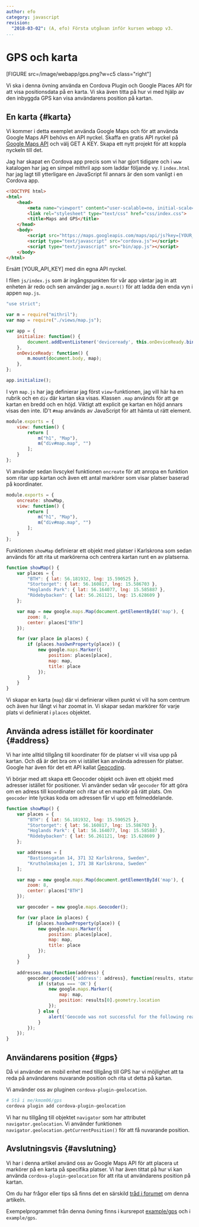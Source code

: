 ```yaml
---
author: efo
category: javascript
revision:
  "2018-03-02": (A, efo) Första utgåvan inför kursen webapp v3.
...
```

GPS och karta
==================================

[FIGURE src=/image/webapp/gps.png?w=c5 class="right"]

Vi ska i denna övning använda en Cordova Plugin och Google Places API för att visa positionsdata på en karta. Vi ska även titta på hur vi med hjälp av den inbyggda GPS kan visa användarens position på kartan.



<!--more-->



En karta {#karta}
--------------------------------------
Vi kommer i detta exemplet använda Google Maps och för att använda Google Maps API behövs en API nyckel. Skaffa en gratis API nyckel på [Google Maps API](https://developers.google.com/maps/web/) och välj GET A KEY. Skapa ett nytt projekt för att koppla nyckeln till det.

Jag har skapat en Cordova app precis som vi har gjort tidigare och i `www` katalogen har jag en simpel mithril app som laddar följande vy. I `index.html` har jag lagt till ytterligare en JavaScript fil annars är den som vanligt i en Cordova app.

```html
<!DOCTYPE html>
<html>
    <head>
        <meta name="viewport" content="user-scalable=no, initial-scale=1, maximum-scale=1, minimum-scale=1, width=device-width">
        <link rel="stylesheet" type="text/css" href="css/index.css">
        <title>Maps and GPS</title>
    </head>
    <body>
        <script src="https://maps.googleapis.com/maps/api/js?key=[YOUR_API_KEY]"></script>
        <script type="text/javascript" src="cordova.js"></script>
        <script type="text/javascript" src="bin/app.js"></script>
    </body>
</html>
```

Ersätt [YOUR_API_KEY] med din egna API nyckel.

I filen `js/index.js` som är ingångspunkten för vår app väntar jag in att enheten är redo och sen använder jag `m.mount()` för att ladda den enda vyn i appen `map.js`.

```javascript
"use strict";

var m = require("mithril");
var map = require("./views/map.js");

var app = {
    initialize: function() {
        document.addEventListener('deviceready', this.onDeviceReady.bind(this), false);
    },
    onDeviceReady: function() {
        m.mount(document.body, map);
    },
};

app.initialize();
```

I vyn `map.js` har jag definierar jag först `view`-funktionen, jag vill här ha en rubrik och en `div` där kartan ska visas. Klassen `.map` används för att ge kartan en bredd och en höjd. Viktigt att explicit ge kartan en höjd annars visas den inte. ID't `#map` används av JavaScript för att hämta ut rätt element.

```javascript
module.exports = {
    view: function() {
        return [
            m("h1", "Map"),
            m("div#map.map", "")
        ];
    }
};
```

Vi använder sedan livscykel funktionen `oncreate` för att anropa en funktion som ritar upp kartan och även ett antal markörer som visar platser baserad på koordinater.

```javascript
module.exports = {
    oncreate: showMap,
    view: function() {
        return [
            m("h1", "Map"),
            m("div#map.map", "")
        ];
    }
};
```

Funktionen `showMap` definierar ett objekt med platser i Karlskrona som sedan används för att rita ut markörerna och centrera kartan runt en av platserna.

```javascript
function showMap() {
    var places = {
        "BTH": { lat: 56.181932, lng: 15.590525 },
        "Stortorget": { lat: 56.160817, lng: 15.586703 },
        "Hoglands Park": { lat: 56.164077, lng: 15.585887 },
        "Rödebybacken": { lat: 56.261121, lng: 15.628609 }
    };

    var map = new google.maps.Map(document.getElementById('map'), {
        zoom: 8,
        center: places["BTH"]
    });

    for (var place in places) {
        if (places.hasOwnProperty(place)) {
            new google.maps.Marker({
                position: places[place],
                map: map,
                title: place
            });
        }
    }
}
```

Vi skapar en karta (`map`) där vi definierar vilken punkt vi vill ha som centrum och även hur långt vi har zoomat in. Vi skapar sedan markörer för varje plats vi definierat i `places` objektet.



Använda adress istället för koordinater {#address}
--------------------------------------
Vi har inte alltid tillgång till koordinater för de platser vi vill visa upp på kartan. Och då är det bra om vi istället kan använda adressen för platser. Google har även för det ett API kallat [Geocoding](https://developers.google.com/maps/documentation/javascript/examples/geocoding-simple).

Vi börjar med att skapa ett Geocoder objekt och även ett objekt med adresser istället för positioner. Vi använder sedan vår `geocoder` för att göra om en adress till koordinater och ritar ut en markör på rätt plats. Om `geocoder` inte lyckas koda om adressen får vi upp ett felmeddelande.

```javascript
function showMap() {
    var places = {
        "BTH": { lat: 56.181932, lng: 15.590525 },
        "Stortorget": { lat: 56.160817, lng: 15.586703 },
        "Hoglands Park": { lat: 56.164077, lng: 15.585887 },
        "Rödebybacken": { lat: 56.261121, lng: 15.628609 }
    };

    var addresses = [
        "Bastionsgatan 14, 371 32 Karlskrona, Sweden",
        "Krutholmskajen 1, 371 38 Karlskrona, Sweden"
    ];

    var map = new google.maps.Map(document.getElementById('map'), {
        zoom: 8,
        center: places["BTH"]
    });

    var geocoder = new google.maps.Geocoder();

    for (var place in places) {
        if (places.hasOwnProperty(place)) {
            new google.maps.Marker({
                position: places[place],
                map: map,
                title: place
            });
        }
    }

    addresses.map(function(address) {
        geocoder.geocode({'address': address}, function(results, status) {
            if (status === 'OK') {
                new google.maps.Marker({
                    map: map,
                    position: results[0].geometry.location
                });
            } else {
                alert('Geocode was not successful for the following reason: ' + status);
            }
        });
    });
}
```



Användarens position {#gps}
--------------------------------------
Då vi använder en mobil enhet med tillgång till GPS har vi möjlighet att ta reda på användarens nuvarande position och rita ut detta på kartan.

Vi använder oss av pluginen `cordova-plugin-geolocation`.

```bash
# Stå i me/kmom06/gps
cordova plugin add cordova-plugin-geolocation
```

Vi har nu tillgång till objektet `navigator` som har attributet `navigator.geolocation`. Vi använder funktionen `navigator.geolocation.getCurrentPosition()` för att få nuvarande position.



Avslutningsvis {#avslutning}
--------------------------------------
Vi har i denna artikel använd oss av Google Maps API för att placera ut markörer på en karta på specifika platser. Vi har även tittat på hur vi kan använda `cordova-plugin-geolocation` för att rita ut användarens position på kartan.

Om du har frågor eller tips så finns det en särskild [tråd i forumet](t/7350) om denna artikeln.

Exempelprogrammet från denna övning finns i kursrepot [example/gps](https://github.com/dbwebb-se/webapp/tree/master/example/gps) och i `example/gps`.
